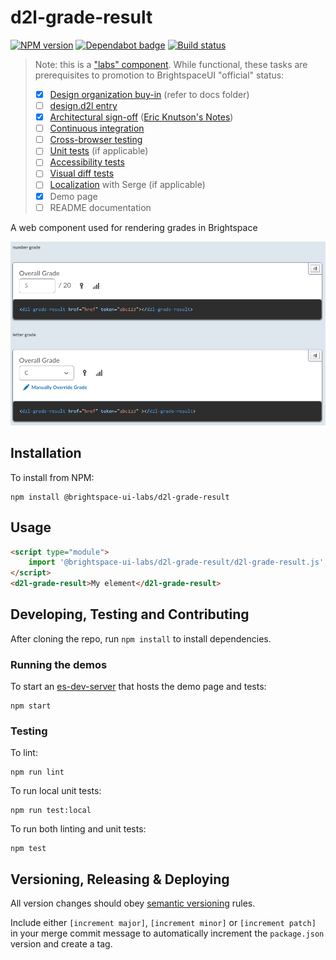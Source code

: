 # d2l-grade-result

[![NPM version](https://img.shields.io/npm/v/@brightspace-ui-labs/grade-result.svg)](https://www.npmjs.org/package/@brightspace-ui-labs/grade-result)
[![Dependabot badge](https://flat.badgen.net/dependabot/BrightspaceUILabs/d2l-grade-result?icon=dependabot)](https://app.dependabot.com/)
[![Build status](https://travis-ci.com/@brightspace-ui-labs/grade-result.svg?branch=master)](https://travis-ci.com/@brightspace-ui-labs/grade-result)

> Note: this is a ["labs" component](https://github.com/BrightspaceUI/guide/wiki/Component-Tiers). While functional, these tasks are prerequisites to promotion to BrightspaceUI "official" status:
>
> - [x] [Design organization buy-in](https://github.com/BrightspaceUI/guide/wiki/Before-you-build#working-with-design) (refer to docs folder)
> - [ ] [design.d2l entry](http://design.d2l/)
> - [x] [Architectural sign-off](https://github.com/BrightspaceUI/guide/wiki/Before-you-build#web-component-architecture) ([Eric Knutson's Notes](https://desire2learn.atlassian.net/wiki/spaces/Nimbus/pages/949223655/Eric+s+thoughts+for+a+slicey+workflow+with+features+along+the+way))
> - [ ] [Continuous integration](https://github.com/BrightspaceUI/guide/wiki/Testing#testing-continuously-with-travis-ci)
> - [ ] [Cross-browser testing](https://github.com/BrightspaceUI/guide/wiki/Testing#cross-browser-testing-with-sauce-labs)
> - [ ] [Unit tests](https://github.com/BrightspaceUI/guide/wiki/Testing#testing-with-polymer-test) (if applicable)
> - [ ] [Accessibility tests](https://github.com/BrightspaceUI/guide/wiki/Testing#automated-accessibility-testing-with-axe)
> - [ ] [Visual diff tests](https://github.com/BrightspaceUI/visual-diff)
> - [ ] [Localization](https://github.com/BrightspaceUI/guide/wiki/Localization) with Serge (if applicable)
> - [x] Demo page
> - [ ] README documentation

A web component used for rendering grades in Brightspace

![demo screenshot](./docs/demo_screenshot.png)

## Installation

To install from NPM:

```shell
npm install @brightspace-ui-labs/d2l-grade-result
```

## Usage

```html
<script type="module">
    import '@brightspace-ui-labs/d2l-grade-result/d2l-grade-result.js';
</script>
<d2l-grade-result>My element</d2l-grade-result>
```

## Developing, Testing and Contributing

After cloning the repo, run `npm install` to install dependencies.

### Running the demos

To start an [es-dev-server](https://open-wc.org/developing/es-dev-server.html) that hosts the demo page and tests:

```shell
npm start
```

### Testing

To lint:

```shell
npm run lint
```

To run local unit tests:

```shell
npm run test:local
```

To run both linting and unit tests:

```shell
npm test
```

## Versioning, Releasing & Deploying

All version changes should obey [semantic versioning](https://semver.org/) rules.

Include either `[increment major]`, `[increment minor]` or `[increment patch]` in your merge commit message to automatically increment the `package.json` version and create a tag.








